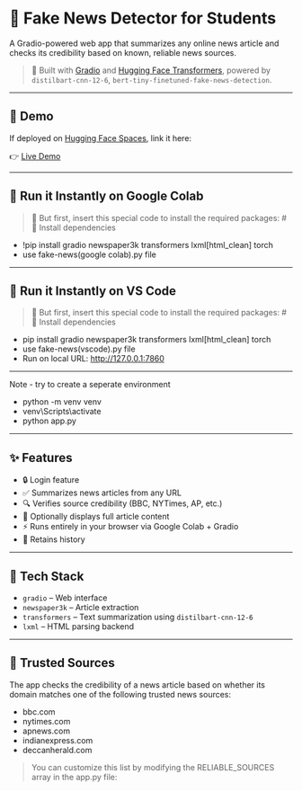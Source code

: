 # 📰 Fake News Detector for Students

A Gradio-powered web app that summarizes any online news article and checks its credibility based on known, reliable news sources.

> 🔗 Built with [Gradio](https://www.gradio.app/) and [Hugging Face Transformers](https://huggingface.co/transformers/), powered by `distilbart-cnn-12-6`, `bert-tiny-finetuned-fake-news-detection`.

---

## 🚀 Demo

If deployed on [Hugging Face Spaces](https://huggingface.co/spaces), link it here:

👉 [Live Demo](https://huggingface.co/spaces/Rodu17/fake-news_detector)

---

## 🚀 Run it Instantly on Google Colab

> 📌 But first, insert this special code to install the required packages: # 🚀 Install dependencies
- !pip install gradio newspaper3k transformers lxml[html_clean] torch
- use fake-news(google colab).py file

---

## 🚀 Run it Instantly on VS Code

> 📌 But first, insert this special code to install the required packages: # 🚀 Install dependencies
- pip install gradio newspaper3k transformers lxml[html_clean] torch
- use fake-news(vscode).py file
- Run on local URL:  http://127.0.0.1:7860

---

Note - try to create a seperate environment
- python -m venv venv
- venv\Scripts\activate
- python app.py

---

## ✨ Features

- 🔒 Login feature
- ✅ Summarizes news articles from any URL
- 🔍 Verifies source credibility (BBC, NYTimes, AP, etc.)
- 📄 Optionally displays full article content
- ⚡ Runs entirely in your browser via Google Colab + Gradio
- 📄 Retains history

---

## 🧰 Tech Stack

- `gradio` – Web interface
- `newspaper3k` – Article extraction
- `transformers` – Text summarization using `distilbart-cnn-12-6`
- `lxml` – HTML parsing backend

---

## 🔗 Trusted Sources

The app checks the credibility of a news article based on whether its domain matches one of the following trusted news sources:

- bbc.com
- nytimes.com
- apnews.com
- indianexpress.com
- deccanherald.com

> You can customize this list by modifying the RELIABLE_SOURCES array in the app.py file:

